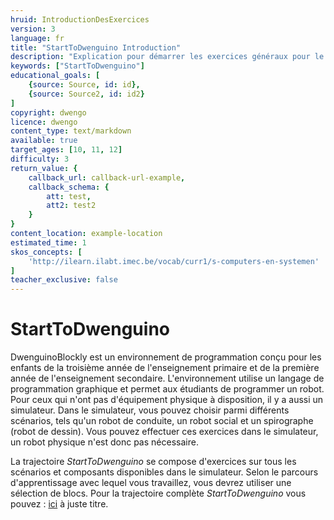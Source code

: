 ```yaml
---
hruid: IntroductionDesExercices
version: 3
language: fr
title: "StartToDwenguino Introduction"
description: "Explication pour démarrer les exercices généraux pour le simulateur dwenguinoblockly"
keywords: ["StartToDwenguino"]
educational_goals: [
    {source: Source, id: id}, 
    {source: Source2, id: id2}
]
copyright: dwengo
licence: dwengo
content_type: text/markdown
available: true
target_ages: [10, 11, 12]
difficulty: 3
return_value: {
    callback_url: callback-url-example,
    callback_schema: {
        att: test,
        att2: test2
    }
}
content_location: example-location
estimated_time: 1
skos_concepts: [
    'http://ilearn.ilabt.imec.be/vocab/curr1/s-computers-en-systemen'
]
teacher_exclusive: false
---
```


# StartToDwenguino

DwenguinoBlockly est un environnement de programmation conçu pour les enfants de la troisième année de l'enseignement primaire et de la première année de l'enseignement secondaire. L'environnement utilise un langage de programmation graphique et permet aux étudiants de programmer un robot. Pour ceux qui n'ont pas d'équipement physique à disposition, il y a aussi un simulateur. Dans le simulateur, vous pouvez choisir parmi différents scénarios, tels qu'un robot de conduite, un robot social et un spirographe (robot de dessin). Vous pouvez effectuer ces exercices dans le simulateur, un robot physique n'est donc pas nécessaire.

La trajectoire *StartToDwenguino* se compose d'exercices sur tous les scénarios et composants disponibles dans le simulateur. Selon le parcours d'apprentissage avec lequel vous travaillez, vous devrez utiliser une sélection de blocs. Pour la trajectoire complète *StartToDwenguino* vous pouvez :
[ici]() à juste titre.